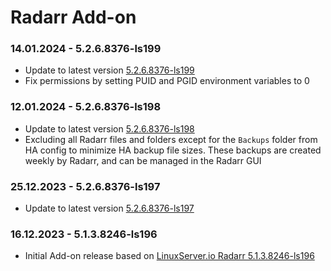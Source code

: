 # Radarr Add-on

### 14.01.2024 - 5.2.6.8376-ls199
  - Update to latest version [5.2.6.8376-ls199](https://github.com/linuxserver/docker-radarr/releases/tag/5.2.6.8376-ls199)
  - Fix permissions by setting PUID and PGID environment variables to 0

### 12.01.2024 - 5.2.6.8376-ls198
  - Update to latest version [5.2.6.8376-ls198](https://github.com/linuxserver/docker-radarr/releases/tag/5.2.6.8376-ls198)
  - Excluding all Radarr files and folders except for the `Backups` folder from HA config to minimize HA backup file sizes. These backups are created weekly by Radarr, and can be managed in the Radarr GUI

### 25.12.2023 - 5.2.6.8376-ls197
  - Update to latest version [5.2.6.8376-ls197](https://github.com/linuxserver/docker-radarr/releases/tag/5.2.6.8376-ls197)

### 16.12.2023 - 5.1.3.8246-ls196
  - Initial Add-on release based on [LinuxServer.io Radarr 5.1.3.8246-ls196](https://github.com/linuxserver/docker-radarr/releases/tag/5.1.3.8246-ls196)
